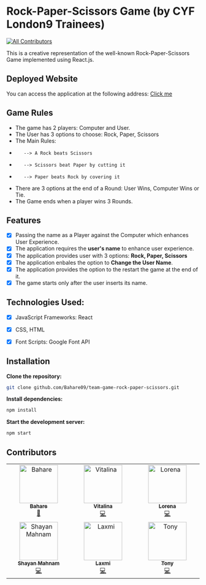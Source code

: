 # Rock-Paper-Scissors Game (by CYF London9 Trainees)

<!-- ALL-CONTRIBUTORS-BADGE:START - Do not remove or modify this section -->

[![All Contributors](https://img.shields.io/badge/all_contributors-6-orange.svg?style=flat-square)](#contributors-)

<!-- ALL-CONTRIBUTORS-BADGE:END -->

This is a creative representation of the well-known Rock-Paper-Scissors Game implemented using React.js.

## Deployed Website

You can access the application at the following address: <a href="https://rock-paper-scissors-team.netlify.app/">Click me</a>

## Game Rules
- The game has 2 players: Computer and User.
- The User has 3 options to choose: Rock, Paper, Scissors
- The Main Rules: 
-        --> A Rock beats Scissors
-        --> Scissors beat Paper by cutting it
-        --> Paper beats Rock by covering it
- There are 3 options at the end of a Round: User Wins, Computer Wins or Tie.
- The Game ends when a player wins 3 Rounds.

## Features
- [x] Passing the name as a Player against the Computer which enhances User Experience.
- [x] The application requires the <b>user's name</b> to enhance user experience.
- [x] The application provides user with 3 options: <b>Rock, Paper, Scissors</b>
- [x] The application enbales the option to <b>Change the User Name</b>.
- [x] The application provides the option to the restart the game at the end of it.
- [x] The game starts only after the user inserts its name.

## Technologies Used:
- [x] JavaScript Frameworks: React
- [x] CSS, HTML
- [x] Font Scripts: Google Font API


## Installation

**Clone the repository:**

```bash
git clone github.com/Bahare09/team-game-rock-paper-scissors.git
```

**Install dependencies:**

```bash
npm install
```

**Start the development server:**

```bash
npm start
```

## Contributors

<!-- ALL-CONTRIBUTORS-LIST:START - Do not remove or modify this section -->
<!-- prettier-ignore-start -->
<!-- markdownlint-disable -->
<table>
  <tbody>
    <tr>
     <td align="center" valign="top" width="14.28%"><a href="https://github.com/Bahare09"><img src="https://avatars.githubusercontent.com/u/108987748?v=4" width="100px;" alt="Bahare"/><br /><sub><b>Bahare</b></sub></a><br /><a href="https://github.com/Bahare09/team-game-rock-paper-scissors/commits?author=Bahare09" title="Code">📆</a></td>
       <td align="center" valign="top" width="14.28%"><a href="https://github.com/VitalinaKuzmenko"><img src="https://avatars.githubusercontent.com/u/91835307?v=4" width="100px;" alt="Vitalina"/><br /><sub><b>Vitalina</b></sub></a><br /><a href="https://github.com/Bahare09/team-game-rock-paper-scissors/commits?author=VitalinaKuzmenko" title="Code">💻</a> </td>
      <td align="center" valign="top" width="14.28%"><a href="https://github.com/LorenaCapraru"><img src="https://avatars.githubusercontent.com/u/108892538?v=4" width="100px;" alt="Lorena"/><br /><sub><b>Lorena</b></sub></a><br /><a href="https://github.com/Bahare09/team-game-rock-paper-scissors/commits?author=LorenaCapraru" title="Code">💻</a></td>
       </tr>
    <tr>
      <td align="center" valign="top" width="14.28%"><a href="https://shayanmahnam.netlify.app"><img src="https://avatars.githubusercontent.com/u/95313895?v=4?s=100" width="100px;" alt="Shayan Mahnam"/><br /><sub><b>Shayan Mahnam</b></sub></a><br /><a href="#projectManagement-ShayanMahnam" title="FrontEnd">💻</a></td>
        <td align="center" valign="top" width="14.28%"><a href="https://github.com/laxmikckarki"><img src="https://avatars.githubusercontent.com/u/108900563?v=4" width="100px;" alt="Laxmi"/><br /><sub><b>Laxmi</b></sub></a><br /><a href="https://github.com/Bahare09/team-game-rock-paper-scissors/commits?author=laxmikckarki" title="Code">💻</a></td>
        <td align="center" valign="top" width="14.28%"><a href="https://github.com/Tony-devops"><img src="https://avatars.githubusercontent.com/u/111275895?v=4" width="100px;" alt="Tony"/><br /><sub><b>Tony</b></sub></a><br /><a href="https://github.com/Bahare09/team-game-rock-paper-scissors/commits?author=Tony-devops" title="Code">💻</a> </td>
        </tr>
  </tbody>
</table>

<!-- markdownlint-restore -->
<!-- prettier-ignore-end -->

<!-- ALL-CONTRIBUTORS-LIST:END -->
<!-- markdownlint-disable -->

<!-- markdownlint-restore -->
<!-- prettier-ignore-end -->

<!-- ALL-CONTRIBUTORS-LIST:END -->
